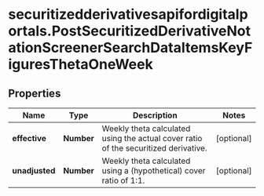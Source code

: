 # securitizedderivativesapifordigitalportals.PostSecuritizedDerivativeNotationScreenerSearchDataItemsKeyFiguresThetaOneWeek

## Properties

Name | Type | Description | Notes
------------ | ------------- | ------------- | -------------
**effective** | **Number** | Weekly theta calculated using the actual cover ratio of the securitized derivative. | [optional] 
**unadjusted** | **Number** | Weekly theta calculated using a (hypothetical) cover ratio of 1:1. | [optional] 


